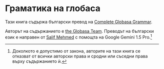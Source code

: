 # Граматика на глобаса

Тази книга съдържа български превод на [Complete Globasa Grammar](/gramati-fe-globasa/eng/).

Авторът на съдържанието е [the Globasa Team](https://globasa.net/). Преводът на български език е направен от [Salif Mehmed](https://salif.eu/bg) с помощта на Google Gemini 1.5 Pro.[^1]

[^1]: Доколкото е допустимо от закона, авторите на тази книга се отказват от всички авторски права и сродни или съседни права върху съдържанието ѝ.
